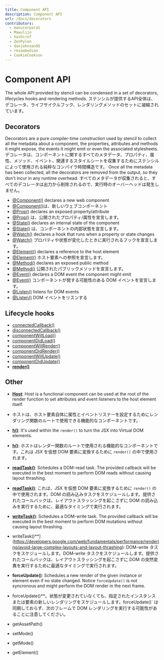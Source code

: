 ```yaml
---
title: Component API
description: Component API
url: /docs/decorators
contributors:
  - manucorporat
  - Mawulijo
  - hashcrof
  - ZenPylon
  - danjohnson95
  - rezaabedian
  - CookieCookson
---
```


# Component API

The whole API provided by stencil can be condensed in a set of decorators, lifecycles hooks and rendering methods.
ステンシルが提供するAPI全体は、デコレータ、ライフサイクルフック、レンダリングメソッドのセットに凝縮されています。


## Decorators

Decorators are a pure compiler-time construction used by stencil to collect all the metadata about a component, the properties, attributes and methods it might expose, the events it might emit or even the associated stylesheets.
デコレータは、コンポーネントに関するすべてのメタデータ、プロパティ、属性、メソッド、イベント、関連するスタイルシートを収集するためにステンシルによって使用される純粋なコンパイラ時間構造です。
Once all the metadata has been collected, all the decorators are removed from the output, so they don't incur in any runtime overhead.
すべてのメタデータが収集されると、すべてのデコレータは出力から削除されるので、実行時のオーバーヘッドは発生しません。

- [@Component()](component#component-decorator) declares a new web component
- [@Component()](component#component-decorator)は、新しいウェブコンポーネント
- [@Prop()](properties#prop-decorator) declares an exposed property/attribute
- [@Prop()](properties#prop-decorator) は、公開されたプロパティ/属性を宣言します。
- [@State()](state#state-decorator) declares an internal state of the component
- [@State()](state#state-decorator) は、コンポーネントの内部状態を宣言します。
- [@Watch()](reactive-data#watch-decorator) declares a hook that runs when a property or state changes
- [@Watch()](reactive-data#watch-decorator) プロパティや状態が変化したときに実行されるフックを宣言します。
- [@Element()](host-element#element-decorator) declares a reference to the host element
- [@Element()](host-element#element-decorator) ホスト要素への参照を宣言します。
- [@Method()](methods#method-decorator) declares an exposed public method
- [@Method()](methods#method-decorator) 公開されたパブリックメソッドを宣言します。
- [@Event()](events#event-decorator) declares a DOM event the component might emit
- [@Event()](events#event-decorator)  コンポーネントが発する可能性のある DOM イベントを宣言します。
- [@Listen()](events#listen-decorator) listens for DOM events
- [@Listen()](events#listen-decorator) DOM イベントをリスンする


## Lifecycle hooks

- [connectedCallback()](component-lifecycle#connectedcallback-)
- [disconnectedCallback()](component-lifecycle#disconnectedcallback-)
- [componentWillLoad()](component-lifecycle#componentwillload-)
- [componentDidLoad()](component-lifecycle#componentdidload-)
- [componentWillRender()](component-lifecycle#componentwillrender-)
- [componentDidRender()](component-lifecycle#componentdidrender-)
- [componentWillUpdate()](component-lifecycle#componentwillupdate-)
- [componentDidUpdate()](component-lifecycle#componentdidupdate-)
- **[render()](templating-jsx)**


## Other

- [**Host**](host-element): Host is a functional component can be used at the root of the render function to set attributes and event listeners to the host element itself.
- ホストは、ホスト要素自体に属性とイベントリスナーを設定するためにレンダリング関数のルートで使用できる機能的なコンポーネントです。

- [**h()**](templating-jsx): It's used within the `render()` to turn the JSX into Virtual DOM elements.
- [**h()**](templating-jsx): ホストはレンダー関数のルートで使用される機能的なコンポーネントです。これは JSX を仮想 DOM 要素に変換するために `render()` の中で使用されます。

- [**readTask()**](https://developers.google.com/web/fundamentals/performance/rendering/avoid-large-complex-layouts-and-layout-thrashing): Schedules a DOM-read task. The provided callback will be executed in the best moment to perform DOM reads without causing layout thrashing.
- [**readTask()**](https://developers.google.com/web/fundamentals/performance/rendering/avoid-large-complex-layouts-and-layout-thrashing): これは、JSX を仮想 DOM 要素に変換するために `render()` の中で使用されます。DOM の読み込みタスクをスケジュールします。提供されたコールバックは、レイアウトスラッシングを起こさずに DOM の読み込みを実行するために、最適なタイミングで実行されます。

- [**writeTask()**](https://developers.google.com/web/fundamentals/performance/rendering/avoid-large-complex-layouts-and-layout-thrashing): Schedules a DOM-write task. The provided callback will be executed in the best moment to perform DOM mutations without causing layout thrashing.
- writeTask()**](https://developers.google.com/web/fundamentals/performance/rendering/avoid-large-complex-layouts-and-layout-thrashing): DOM-write タスクをスケジュールします。DOM-write タスクをスケジュールします。提供されたコールバックは、レイアウトスラッシングを起こさずに DOM の突然変異を実行するために最適なタイミングで実行されます。

- **forceUpdate()**: Schedules a new render of the given instance or element even if no state changed. Notice `forceUpdate()` is not syncronous and might perform the DOM render in the next frame.
- forceUpdate()**。状態が変更されていなくても、指定されたインスタンスまたは要素の新しいレンダリングをスケジュールします。forceUpdate()` は同期しておらず、次のフレームで DOM レンダリングを実行する可能性があることに注意してください。

- getAssetPath()
- setMode()
- getMode()
- getElement()
